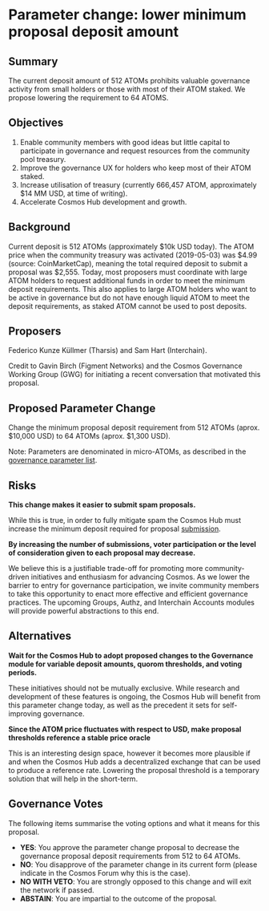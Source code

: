 # Parameter change: lower minimum proposal deposit amount

## Summary

The current deposit amount of 512 ATOMs prohibits valuable governance activity from small holders or those with most of their ATOM staked. We propose lowering the requirement to 64 ATOMS.

## Objectives

1. Enable community members with good ideas but little capital to participate in governance and request resources from the community pool treasury.
2. Improve the governance UX for holders who keep most of their ATOM staked.
3. Increase utilisation of treasury (currently 666,457 ATOM, approximately $14 MM USD, at time of writing).
4. Accelerate Cosmos Hub development and growth.

## Background

Current deposit is 512 ATOMs (approximately $10k USD today). The ATOM price when the community treasury was activated (2019-05-03) was $4.99 (source: CoinMarketCap), meaning the total required deposit to submit a proposal was $2,555. Today, most proposers must coordinate with large ATOM holders to request additional funds in order to meet the minimum deposit requirements. This also applies to large ATOM holders who want to be active in governance but do not have enough liquid ATOM to meet the deposit requirements, as staked ATOM cannot be used to post deposits.

## Proposers

Federico Kunze Küllmer (Tharsis) and Sam Hart (Interchain).

Credit to Gavin Birch (Figment Networks) and the Cosmos Governance Working Group (GWG) for initiating a recent conversation that motivated this proposal.

## Proposed Parameter Change

Change the minimum proposal deposit requirement from 512 ATOMs (aprox. $10,000 USD) to 64 ATOMs (aprox. $1,300 USD).

Note: Parameters are denominated in micro-ATOMs, as described in the [governance parameter list](https://github.com/cosmos/governance/blob/master/params-change/Governance.md).

## Risks

__This change makes it easier to submit spam proposals.__

While this is true, in order to fully mitigate spam the Cosmos Hub must increase the minimum deposit required for proposal [submission](https://cosmoscan.net/proposal/28).

__By increasing the number of submissions, voter participation or the level of consideration given to each proposal may decrease.__

We believe this is a justifiable trade-off for promoting more community-driven initiatives and enthusiasm for advancing Cosmos. As we lower the barrier to entry for governance participation, we invite community members to take this opportunity to enact more effective and efficient governance practices. The upcoming Groups, Authz, and Interchain Accounts modules will provide powerful abstractions to this end.

## Alternatives

__Wait for the Cosmos Hub to adopt proposed changes to the Governance module for variable deposit amounts, quorom thresholds, and voting periods.__

These initiatives should not be mutually exclusive. While research and development of these features is ongoing, the Cosmos Hub will benefit from this parameter change today, as well as the precedent it sets for self-improving governance.

__Since the ATOM price fluctuates with respect to USD, make proposal thresholds reference a stable price oracle__

This is an interesting design space, however it becomes more plausible if and when the Cosmos Hub adds a decentralized exchange that can be used to produce a reference rate. Lowering the proposal threshold is a temporary solution that will help in the short-term.

## Governance Votes

The following items summarise the voting options and what it means for this proposal.

- __YES__: You approve the parameter change proposal to decrease the governance proposal deposit requirements from 512 to 64 ATOMs.
- __NO__: You disapprove of the parameter change in its current form (please indicate in the Cosmos Forum why this is the case).
- __NO WITH VETO__: You are strongly opposed to this change and will exit the network if passed.
- __ABSTAIN__: You are impartial to the outcome of the proposal.
